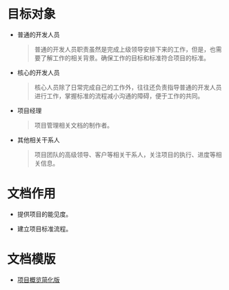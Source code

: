 # 目标对象

* 普通的开发人员

    > 普通的开发人员职责虽然是完成上级领导安排下来的工作，但是，也需要了解工作的相关背景。确保工作的目标和标准符合项目的标准。

* 核心的开发人员

    > 核心人员除了日常完成自己的工作外，往往还负责指导普通的开发人员进行工作，掌握标准的流程减小沟通的障碍，便于工作的共同。
    
* 项目经理

    > 项目管理相关文档的制作者。

* 其他相关干系人

    > 项目团队的高级领导、客户等相关干系人，关注项目的执行、进度等相关信息。
    
# 文档作用

* 提供项目的能见度。

* 建立项目标准流程。

# 文档模版

* [项目概览简化版](https://shimo.im/doc/6OkxsdiCG4MpFFyT)